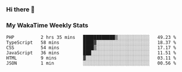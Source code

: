### Hi there 👋

<!--
**royschrauwen/royschrauwen** is a ✨ _special_ ✨ repository because its `README.md` (this file) appears on your GitHub profile.

Here are some ideas to get you started:

- 🔭 I’m currently working on ...
- 🌱 I’m currently learning ...
- 👯 I’m looking to collaborate on ...
- 🤔 I’m looking for help with ...
- 💬 Ask me about ...
- 📫 How to reach me: ...
- 😄 Pronouns: ...
- ⚡ Fun fact: ...
-->


### My WakaTime Weekly Stats
<!--START_SECTION:waka-->

```text
PHP          2 hrs 35 mins   ████████████▒░░░░░░░░░░░░   49.23 %
TypeScript   58 mins         ████▓░░░░░░░░░░░░░░░░░░░░   18.37 %
CSS          54 mins         ████▒░░░░░░░░░░░░░░░░░░░░   17.17 %
JavaScript   36 mins         ███░░░░░░░░░░░░░░░░░░░░░░   11.51 %
HTML         9 mins          ▓░░░░░░░░░░░░░░░░░░░░░░░░   03.11 %
JSON         1 min           ░░░░░░░░░░░░░░░░░░░░░░░░░   00.56 %
```

<!--END_SECTION:waka-->
